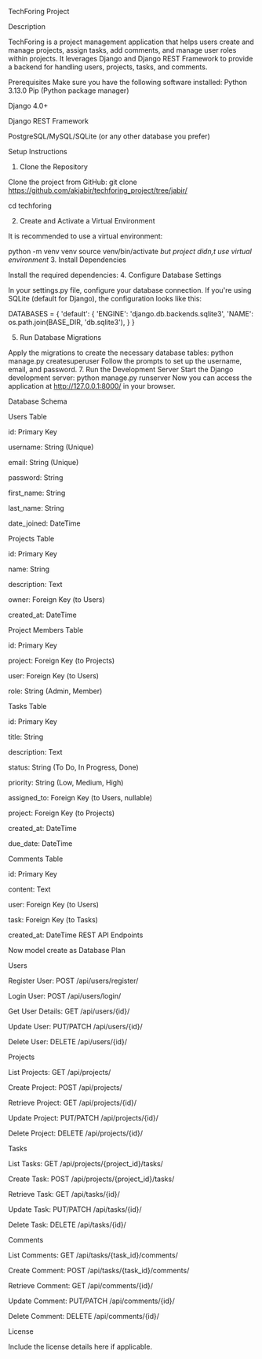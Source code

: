 TechForing Project

Description

TechForing is a project management application that helps users create and manage projects, assign tasks, add comments, and manage user roles within projects. It leverages Django and Django REST Framework to provide a backend for handling users, projects, tasks, and comments.

Prerequisites
Make sure you have the following software installed:
Python 3.13.0
Pip (Python package manager)

Django 4.0+

Django REST Framework

PostgreSQL/MySQL/SQLite (or any other database you prefer)

Setup Instructions

1. Clone the Repository

Clone the project from GitHub:
git clone https://github.com/akjabir/techforing_project/tree/jabir/

cd techforing

2. Create and Activate a Virtual Environment

It is recommended to use a virtual environment:

python -m venv venv
source venv/bin/activate 
*but project didn,t use virtual environment*
3. Install Dependencies

Install the required dependencies:
4. Configure Database Settings

In your settings.py file, configure your database connection. If you're using SQLite (default for Django), the configuration looks like this:

DATABASES = {
    'default': {
        'ENGINE': 'django.db.backends.sqlite3',
        'NAME': os.path.join(BASE_DIR, 'db.sqlite3'),
    }
}

5. Run Database Migrations

Apply the migrations to create the necessary database tables:
python manage.py createsuperuser
Follow the prompts to set up the username, email, and password.
7. Run the Development Server
Start the Django development server:
python manage.py runserver
Now you can access the application at http://127.0.0.1:8000/ in your browser.

Database Schema

Users Table

id: Primary Key

username: String (Unique)

email: String (Unique)

password: String

first_name: String

last_name: String

date_joined: DateTime

Projects Table

id: Primary Key

name: String

description: Text

owner: Foreign Key (to Users)

created_at: DateTime

Project Members Table

id: Primary Key

project: Foreign Key (to Projects)

user: Foreign Key (to Users)

role: String (Admin, Member)

Tasks Table

id: Primary Key

title: String

description: Text

status: String (To Do, In Progress, Done)

priority: String (Low, Medium, High)

assigned_to: Foreign Key (to Users, nullable)

project: Foreign Key (to Projects)

created_at: DateTime

due_date: DateTime

Comments Table

id: Primary Key

content: Text

user: Foreign Key (to Users)

task: Foreign Key (to Tasks)

created_at: DateTime
REST API Endpoints

Now model create as Database Plan

Users

Register User: POST /api/users/register/

Login User: POST /api/users/login/

Get User Details: GET /api/users/{id}/

Update User: PUT/PATCH /api/users/{id}/

Delete User: DELETE /api/users/{id}/

Projects

List Projects: GET /api/projects/

Create Project: POST /api/projects/

Retrieve Project: GET /api/projects/{id}/

Update Project: PUT/PATCH /api/projects/{id}/

Delete Project: DELETE /api/projects/{id}/

Tasks

List Tasks: GET /api/projects/{project_id}/tasks/

Create Task: POST /api/projects/{project_id}/tasks/

Retrieve Task: GET /api/tasks/{id}/

Update Task: PUT/PATCH /api/tasks/{id}/

Delete Task: DELETE /api/tasks/{id}/

Comments

List Comments: GET /api/tasks/{task_id}/comments/

Create Comment: POST /api/tasks/{task_id}/comments/

Retrieve Comment: GET /api/comments/{id}/

Update Comment: PUT/PATCH /api/comments/{id}/

Delete Comment: DELETE /api/comments/{id}/

License

Include the license details here if applicable.


